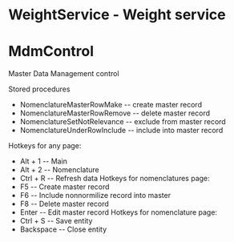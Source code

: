# WeightService - Weight service

# MdmControl

Master Data Management control

Stored procedures
- NomenclatureMasterRowMake   -- create master record
- NomenclatureMasterRowRemove -- delete master record
- NomenclatureSetNotRelevance -- exclude from master record
- NomenclatureUnderRowInclude -- include into master record

Hotkeys for any page:
- Alt + 1   -- Main
- Alt + 2   -- Nomenclature
- Ctrl + R  -- Refresh data
Hotkeys for nomenclatures page:
- F5        -- Create master record
- F6        -- Include nonnormilize record into master
- F8        -- Delete master record
- Enter     -- Edit master record
Hotkeys for nomenclature page:
- Ctrl + S  -- Save entity
- Backspace -- Close entity
